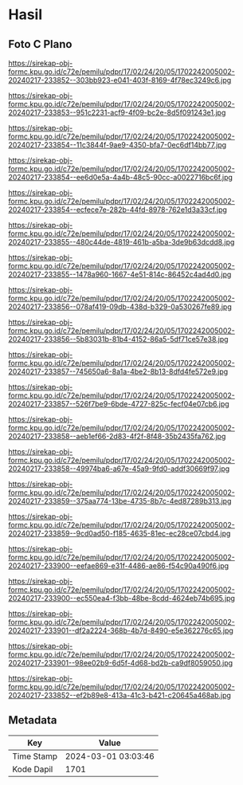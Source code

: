 # Hasil

## Foto C Plano

https://sirekap-obj-formc.kpu.go.id/c72e/pemilu/pdpr/17/02/24/20/05/1702242005002-20240217-233852--303bb923-e041-403f-8169-4f78ec3249c6.jpg

https://sirekap-obj-formc.kpu.go.id/c72e/pemilu/pdpr/17/02/24/20/05/1702242005002-20240217-233853--951c2231-acf9-4f09-bc2e-8d5f091243e1.jpg

https://sirekap-obj-formc.kpu.go.id/c72e/pemilu/pdpr/17/02/24/20/05/1702242005002-20240217-233854--11c3844f-9ae9-4350-bfa7-0ec6df14bb77.jpg

https://sirekap-obj-formc.kpu.go.id/c72e/pemilu/pdpr/17/02/24/20/05/1702242005002-20240217-233854--ee6d0e5a-4a4b-48c5-90cc-a0022716bc6f.jpg

https://sirekap-obj-formc.kpu.go.id/c72e/pemilu/pdpr/17/02/24/20/05/1702242005002-20240217-233854--ecfece7e-282b-44fd-8978-762e1d3a33cf.jpg

https://sirekap-obj-formc.kpu.go.id/c72e/pemilu/pdpr/17/02/24/20/05/1702242005002-20240217-233855--480c44de-4819-461b-a5ba-3de9b63dcdd8.jpg

https://sirekap-obj-formc.kpu.go.id/c72e/pemilu/pdpr/17/02/24/20/05/1702242005002-20240217-233855--1478a960-1667-4e51-814c-86452c4ad4d0.jpg

https://sirekap-obj-formc.kpu.go.id/c72e/pemilu/pdpr/17/02/24/20/05/1702242005002-20240217-233856--078af419-09db-438d-b329-0a530267fe89.jpg

https://sirekap-obj-formc.kpu.go.id/c72e/pemilu/pdpr/17/02/24/20/05/1702242005002-20240217-233856--5b83031b-81b4-4152-86a5-5df71ce57e38.jpg

https://sirekap-obj-formc.kpu.go.id/c72e/pemilu/pdpr/17/02/24/20/05/1702242005002-20240217-233857--745650a6-8a1a-4be2-8b13-8dfd4fe572e9.jpg

https://sirekap-obj-formc.kpu.go.id/c72e/pemilu/pdpr/17/02/24/20/05/1702242005002-20240217-233857--526f7be9-6bde-4727-825c-fecf04e07cb6.jpg

https://sirekap-obj-formc.kpu.go.id/c72e/pemilu/pdpr/17/02/24/20/05/1702242005002-20240217-233858--aeb1ef66-2d83-4f2f-8f48-35b2435fa762.jpg

https://sirekap-obj-formc.kpu.go.id/c72e/pemilu/pdpr/17/02/24/20/05/1702242005002-20240217-233858--49974ba6-a67e-45a9-9fd0-addf30669f97.jpg

https://sirekap-obj-formc.kpu.go.id/c72e/pemilu/pdpr/17/02/24/20/05/1702242005002-20240217-233859--375aa774-13be-4735-8b7c-4ed87289b313.jpg

https://sirekap-obj-formc.kpu.go.id/c72e/pemilu/pdpr/17/02/24/20/05/1702242005002-20240217-233859--9cd0ad50-f185-4635-81ec-ec28ce07cbd4.jpg

https://sirekap-obj-formc.kpu.go.id/c72e/pemilu/pdpr/17/02/24/20/05/1702242005002-20240217-233900--eefae869-e31f-4486-ae86-f54c90a490f6.jpg

https://sirekap-obj-formc.kpu.go.id/c72e/pemilu/pdpr/17/02/24/20/05/1702242005002-20240217-233900--ec550ea4-f3bb-48be-8cdd-4624eb74b695.jpg

https://sirekap-obj-formc.kpu.go.id/c72e/pemilu/pdpr/17/02/24/20/05/1702242005002-20240217-233901--df2a2224-368b-4b7d-8490-e5e362276c65.jpg

https://sirekap-obj-formc.kpu.go.id/c72e/pemilu/pdpr/17/02/24/20/05/1702242005002-20240217-233901--98ee02b9-6d5f-4d68-bd2b-ca9df8059050.jpg

https://sirekap-obj-formc.kpu.go.id/c72e/pemilu/pdpr/17/02/24/20/05/1702242005002-20240217-233852--ef2b89e8-413a-41c3-b421-c20645a468ab.jpg


## Metadata

| Key        | Value               |
| ---------- | ------------------- |
| Time Stamp | 2024-03-01 03:03:46 |
| Kode Dapil | 1701                |



